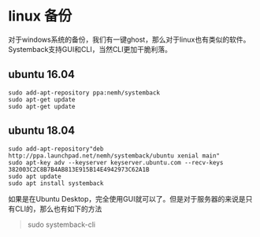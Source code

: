 # linux 备份

对于windows系统的备份，我们有一键ghost，那么对于linux也有类似的软件。Systemback支持GUI和CLI，当然CLI更加干脆利落。

## ubuntu 16.04
```
sudo add-apt-repository ppa:nemh/systemback
sudo apt-get update
sudo apt-get update
```

## ubuntu 18.04
```
sudo add-apt-repository"deb http://ppa.launchpad.net/nemh/systemback/ubuntu xenial main"
sudo apt-key adv --keyserver keyserver.ubuntu.com --recv-keys 382003C2C8B7B4AB813E915B14E4942973C62A1B
sudo apt update
sudo apt install systemback
```
如果是在Ubuntu Desktop，完全使用GUI就可以了。但是对于服务器的来说是只有CLI的，那么也有如下的方法

> sudo systemback-cli
